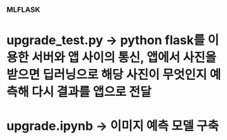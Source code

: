 ### MLFLASK
# upgrade_test.py -> python flask를 이용한 서버와 앱 사이의 통신, 앱에서 사진을 받으면 딥러닝으로 해당 사진이 무엇인지 예측해 다시 결과를 앱으로 전달
# upgrade.ipynb -> 이미지 예측 모델 구축
